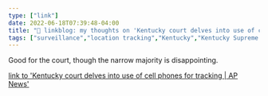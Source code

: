 ```yaml
---
type: ["link"]
date: 2022-06-18T07:39:48-04:00
title: "🔗 linkblog: my thoughts on 'Kentucky court delves into use of cell phones for tracking | AP News'"
tags: ["surveillance","location tracking","Kentucky","Kentucky Supreme Court"]
---
```

Good for the court, though the narrow majority is disappointing.
 

[link to 'Kentucky court delves into use of cell phones for tracking | AP News'](https://apnews.com/article/technology-kentucky-supreme-court-robbery-government-and-politics-4377ab317dbed3aa77824e39f52e94d7?)
